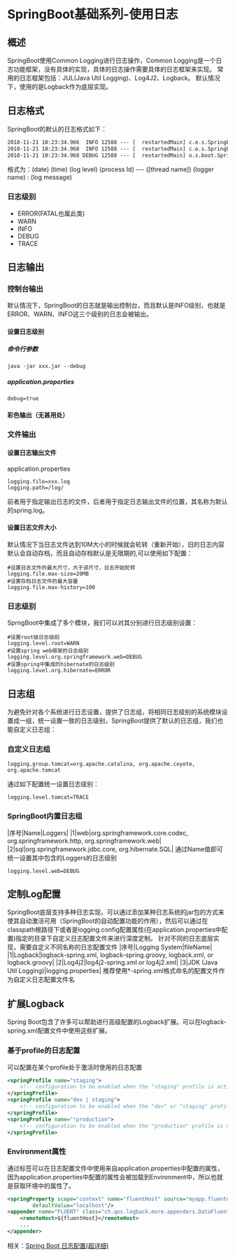 # SpringBoot基础系列-使用日志
## 概述
SpringBoot使用Common Logging进行日志操作，Common Logging是一个日志功能框架，没有具体的实现，具体的日志操作需要具体的日志框架来实现。
常用的日志框架包括：JUL(Java Util Logging)、Log4J2、Logback。
默认情况下，使用的是Logback作为底层实现。
## 日志格式
SpringBoot的默认的日志格式如下：
```txt
2018-11-21 10:23:34.966  INFO 12588 --- [  restartedMain] c.e.s.SpringbootdemoApplication          : Starting SpringbootdemoApplication on PC-20170621WOWM with PID 12588 (F:\Code\etongdai\etongdai-reactor\springbootdemo\target\classes started by Administrator in F:\Code\etongdai\etongdai-reactor\springbootdemo)
2018-11-21 10:23:34.968  INFO 12588 --- [  restartedMain] c.e.s.SpringbootdemoApplication          : No active profile set, falling back to default profiles: default
2018-11-21 10:23:34.968 DEBUG 12588 --- [  restartedMain] o.s.boot.SpringApplication               : Loading source class com.example.springbootdemo.SpringbootdemoApplication
```
格式为：(date) (time) (log level) (process Id) --- ([thread name]) (logger name) : (log message)
### 日志级别
- ERROR(FATAL也属此类)
- WARN
- INFO
- DEBUG
- TRACE
## 日志输出
### 控制台输出
默认情况下，SpringBoot的日志就是输出控制台，而且默认是INFO级别，也就是ERROR、WARN、INFO这三个级别的日志会被输出。
#### 设置日志级别
##### 命令行参数
```youtrack
java -jar xxx.jar --debug
```
##### application.properties
```properties
debug=true
```
#### 彩色输出（无甚用处）
### 文件输出
#### 设置日志输出文件
application.properties
```properties
logging.file=xxx.log
logging.path=/log/
```
前者用于指定输出日志的文件，后者用于指定日志输出文件的位置，其名称为默认的spring.log。
#### 设置日志文件大小
默认情况下当日志文件达到10M大小的时候就会轮转（重新开始），旧的日志内容默认会自动存档，而且自动存档默认是无限期的,可以使用如下配置：
```properties
#设置日志文件的最大尺寸，大于该尺寸，日志开始轮转
logging.file.max-size=20MB
#设置存档日志文件的最大容量
logging.file.max-history=100
```
### 日志级别
SprngBoot中集成了多个模块，我们可以对其分别进行日志级别设置：
```properties
#设置root级日志级别
logging.level.root=WARN
#设置spring web框架的日志级别
logging.level.org.springframework.web=DEBUG
#设置spring中集成的hibernate的日志级别
logging.level.org.hibernate=ERROR
```
## 日志组
为避免针对各个系统进行日志设置，提供了日志组，将相同日志级别的系统模块设置成一组，统一设置一致的日志级别，SpringBoot提供了默认的日志组，我们也能自定义日志组：
### 自定义日志组
```properties
logging.group.tomcat=org.apache.catalina, org.apache.coyote, org.apache.tomcat
```
通过如下配置统一设置日志级别：
```properties
logging.level.tomcat=TRACE
```
### SpringBoot内置日志组
|序号|Name|Loggers|
|1|web|org.springframework.core.codec, org.springframework.http, org.springframework.web|
|2|sql|org.springframework.jdbc.core, org.hibernate.SQL|
通过Name值即可统一设置其中包含的Loggers的日志级别
```properties
logging.level.web=DEBUG
```
## 定制Log配置
SpringBoot底层支持多种日志实现，可以通过添加某种日志系统的jar包的方式来使其自动激活可用（SpringBoot的自动配置功能的作用），然后可以通过在classpath根路径下或者是logging.config配置属性(在application.properties中配置)指定的目录下自定义日志配置文件来进行深度定制。
针对不同的日志底层实现，需要自定义不同名称的日志配置文件
|序号|Logging System|fileName|
|1|Logback|logback-spring.xml, logback-spring.groovy, logback.xml, or logback.groovy|
|2|Log4j2|log4j2-spring.xml or log4j2.xml|
|3|JDK (Java Util Logging)|logging.properties|
推荐使用*-spring.xml格式命名的配置文件作为自定义日志配置文件名
## 扩展Logback
Spring Boot包含了许多可以帮助进行高级配置的Logback扩展。可以在logback-spring.xml配置文件中使用这些扩展。
### 基于profile的日志配置
可以配置在某个profile处于激活时使用的日志配置
```xml
<springProfile name="staging">
	<!-- configuration to be enabled when the "staging" profile is active -->
</springProfile>
<springProfile name="dev | staging">
	<!-- configuration to be enabled when the "dev" or "staging" profiles are active -->
</springProfile>
<springProfile name="!production">
	<!-- configuration to be enabled when the "production" profile is not active -->
</springProfile>
```
### Environment属性
通过<springProperty>标签可以在日志配置文件中使用来自application.properties中配置的属性，因为application.properties中配置的属性会被加载到Environment中，所以也就是获取环境中的属性了。
```xml
<springProperty scope="context" name="fluentHost" source="myapp.fluentd.host"
		defaultValue="localhost"/>
<appender name="FLUENT" class="ch.qos.logback.more.appenders.DataFluentAppender">
	<remoteHost>${fluentHost}</remoteHost>
	...
</appender>
```
相关：[Spring Boot 日志配置(超详细)](https://www.jianshu.com/p/f67c721eea1b)
